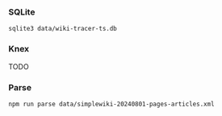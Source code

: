 ### SQLite

`sqlite3 data/wiki-tracer-ts.db`

### Knex

TODO

### Parse

`npm run parse data/simplewiki-20240801-pages-articles.xml`
